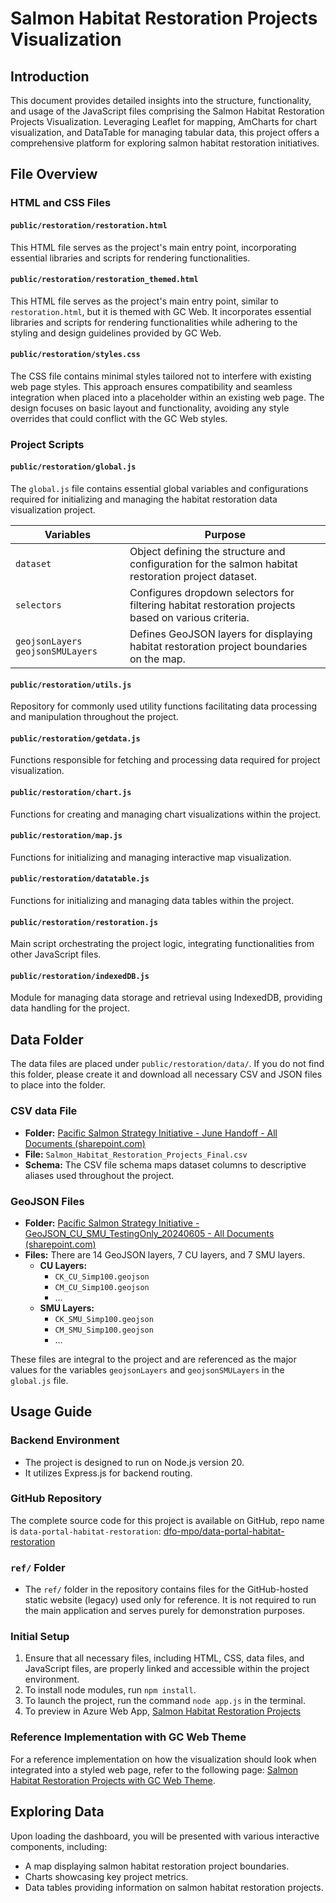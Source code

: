 # Salmon Habitat Restoration Projects Visualization

## Introduction

This document provides detailed insights into the structure, functionality, and usage of the JavaScript files comprising the Salmon Habitat Restoration Projects Visualization. Leveraging Leaflet for mapping, AmCharts for chart visualization, and DataTable for managing tabular data, this project offers a comprehensive platform for exploring salmon habitat restoration initiatives.

## File Overview

### HTML and CSS Files

#### `public/restoration/restoration.html`
This HTML file serves as the project's main entry point, incorporating essential libraries and scripts for rendering functionalities.

#### `public/restoration/restoration_themed.html`
This HTML file serves as the project's main entry point, similar to `restoration.html`, but it is themed with GC Web. It incorporates essential libraries and scripts for rendering functionalities while adhering to the styling and design guidelines provided by GC Web.

#### `public/restoration/styles.css`
The CSS file contains minimal styles tailored not to interfere with existing web page styles. This approach ensures compatibility and seamless integration when placed into a placeholder within an existing web page. The design focuses on basic layout and functionality, avoiding any style overrides that could conflict with the GC Web styles.

### Project Scripts

#### `public/restoration/global.js`
The `global.js` file contains essential global variables and configurations required for initializing and managing the habitat restoration data visualization project.

| Variables | Purpose |
|-----------|---------|
| `dataset` | Object defining the structure and configuration for the salmon habitat restoration project dataset. |
| `selectors` | Configures dropdown selectors for filtering habitat restoration projects based on various criteria. |
| `geojsonLayers` `geojsonSMULayers` | Defines GeoJSON layers for displaying habitat restoration project boundaries on the map. |

#### `public/restoration/utils.js`
Repository for commonly used utility functions facilitating data processing and manipulation throughout the project.

#### `public/restoration/getdata.js`
Functions responsible for fetching and processing data required for project visualization.

#### `public/restoration/chart.js`
Functions for creating and managing chart visualizations within the project.

#### `public/restoration/map.js`
Functions for initializing and managing interactive map visualization.

#### `public/restoration/datatable.js`
Functions for initializing and managing data tables within the project.

#### `public/restoration/restoration.js`
Main script orchestrating the project logic, integrating functionalities from other JavaScript files.

#### `public/restoration/indexedDB.js`
Module for managing data storage and retrieval using IndexedDB, providing data handling for the project.


## Data Folder

The data files are placed under `public/restoration/data/`. If you do not find this folder, please create it and download all necessary CSV and JSON files to place into the folder.

### CSV data File

- **Folder:** [Pacific Salmon Strategy Initiative - June Handoff - All Documents (sharepoint.com)](https://086gc.sharepoint.com/sites/PacificSalmonTeam/Shared%20Documents/Forms/AllItems.aspx?csf=1&web=1&e=oRzAUm&cid=40afed46%2D5a8f%2D4b8c%2D8a40%2Dfd01aa1325bf&FolderCTID=0x012000B2A9CCF8A4A1B640A09C28AE5E1B0F18&id=%2Fsites%2FPacificSalmonTeam%2FShared%20Documents%2FGeneral%2F02%20%2D%20PSSI%20Secretariat%20Teams%2F04%20%2D%20Strategic%20Salmon%20Data%20Policy%20and%20Analytics%2F09%20%2D%20Pacific%20Salmon%20Data%20Portal%2FMVP%2FDatasets%2FJune%20Handoff&viewid=5f81282c%2D489d%2D4d08%2D9bb0%2Dc497b2c999e3)
- **File:** `Salmon_Habitat_Restoration_Projects_Final.csv`
- **Schema:** The CSV file schema maps dataset columns to descriptive aliases used throughout the project.

### GeoJSON Files

- **Folder:** [Pacific Salmon Strategy Initiative - GeoJSON_CU_SMU_TestingOnly_20240605 - All Documents (sharepoint.com)](https://086gc.sharepoint.com/sites/PacificSalmonTeam/Shared%20Documents/Forms/AllItems.aspx?csf=1&web=1&e=oRzAUm&cid=40afed46%2D5a8f%2D4b8c%2D8a40%2Dfd01aa1325bf&FolderCTID=0x012000B2A9CCF8A4A1B640A09C28AE5E1B0F18&id=%2Fsites%2FPacificSalmonTeam%2FShared%20Documents%2FGeneral%2F02%20%2D%20PSSI%20Secretariat%20Teams%2F04%20%2D%20Strategic%20Salmon%20Data%20Policy%20and%20Analytics%2F09%20%2D%20Pacific%20Salmon%20Data%20Portal%2FMVP%2FDatasets%2FCurrent%20Data%20Inventory%2FSalmon%20Habitat%20Restoration%20Projects%2FArchive%2FGeoJSON%5FCU%5FSMU%5FTestingOnly%5F20240605&viewid=5f81282c%2D489d%2D4d08%2D9bb0%2Dc497b2c999e3)
- **Files:** There are 14 GeoJSON layers, 7 CU layers, and 7 SMU layers.
  - **CU Layers:**
    - `CK_CU_Simp100.geojson`
    - `CM_CU_Simp100.geojson`
    - ...
  - **SMU Layers:**
    - `CK_SMU_Simp100.geojson`
    - `CM_SMU_Simp100.geojson`
    - ...

These files are integral to the project and are referenced as the major values for the variables `geojsonLayers` and `geojsonSMULayers` in the `global.js` file.

## Usage Guide

### Backend Environment

- The project is designed to run on Node.js version 20.
- It utilizes Express.js for backend routing.

### GitHub Repository

The complete source code for this project is available on GitHub, repo name is `data-portal-habitat-restoration`: [dfo-mpo/data-portal-habitat-restoration](https://github.com/dfo-mpo/data-portal-habitat-restoration)

### `ref/` Folder

- The `ref/` folder in the repository contains files for the GitHub-hosted static website (legacy) used only for reference. It is not required to run the main application and serves purely for demonstration purposes.

### Initial Setup

1. Ensure that all necessary files, including HTML, CSS, data files, and JavaScript files, are properly linked and accessible within the project environment.
2. To install node modules, run `npm install`.
3. To launch the project, run the command `node app.js` in the terminal.
4. To preview in Azure Web App, [Salmon Habitat Restoration Projects](https://habitatrestoration.azurewebsites.net/restoration/) 

### Reference Implementation with GC Web Theme

For a reference implementation on how the visualization should look when integrated into a styled web page, refer to the following page: [Salmon Habitat Restoration Projects with GC Web Theme](https://habitatrestoration.azurewebsites.net/restoration/gc).

## Exploring Data

Upon loading the dashboard, you will be presented with various interactive components, including:

- A map displaying salmon habitat restoration project boundaries.
- Charts showcasing key project metrics.
- Data tables providing information on salmon habitat restoration projects.
